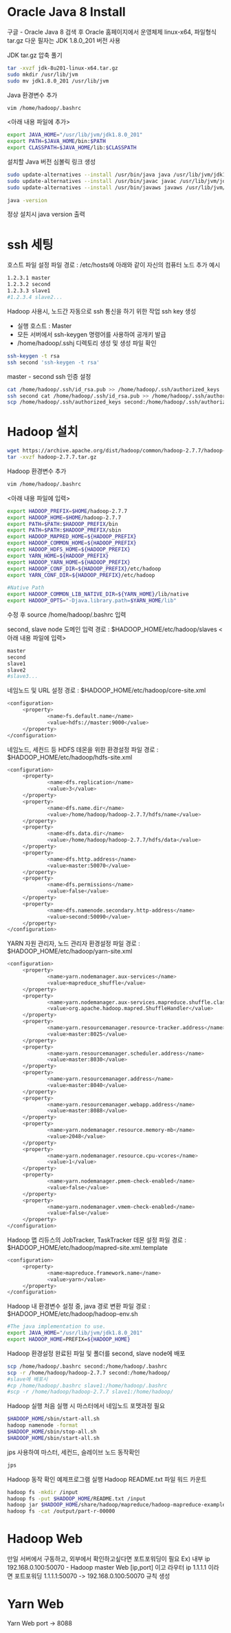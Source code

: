 # Oracle Java 8 Install
구글 - Oracle Java 8 검색 후 Oracle 홈페이지에서 운영체제 linux-x64, 파일형식 tar.gz 다운 필자는 JDK 1.8.0_201 버전 사용
   
JDK tar.gz 압축 풀기

```sh
tar -xvzf jdk-8u201-linux-x64.tar.gz
sudo mkdir /usr/lib/jvm
sudo mv jdk1.8.0_201 /usr/lib/jvm
```
   
Java 환경변수 추가

```sh
vim /home/hadoop/.bashrc
```
   
<아래 내용 파일에 추가>

```sh
export JAVA_HOME="/usr/lib/jvm/jdk1.8.0_201"
export PATH=$JAVA_HOME/bin:$PATH
export CLASSPATH=$JAVA_HOME/lib:$CLASSPATH
```
   
설치할 Java 버전 심볼릭 링크 생성

```sh
sudo update-alternatives --install /usr/bin/java java /usr/lib/jvm/jdk1.8.0_201/bin/java 1
sudo update-alternatives --install /usr/bin/javac javac /usr/lib/jvm/jdk1.8.0_201/bin/javac 1
sudo update-alternatives --install /usr/bin/javaws javaws /usr/lib/jvm/jdk1.8.0_201/bin/javaws 1
   
java -version
```
정상 설치시 java version 출력
   
# ssh 세팅
호스트 파일 설정
파일 경로 : /etc/hosts에 아래와 같이 자신의 컴퓨터 노드 추가
예시

```sh
1.2.3.1 master
1.2.3.2 second
1.2.3.3 slave1
#1.2.3.4 slave2...
```
   
Hadoop 사용시, 노드간 자동으로 ssh 통신을 하기 위한 작업
ssh key 생성
* 실행 호스트 : Master
* 모든 서버에서 ssh-keygen 명령어를 사용하여 공개키 발급
* /home/hadoop/.sshj 디렉토리 생성 및 생성 파일 확인

```sh
ssh-keygen -t rsa
ssh second 'ssh-keygen -t rsa'
```
master - second ssh 인증 설정

```sh
cat /home/hadoop/.ssh/id_rsa.pub >> /home/hadoop/.ssh/authorized_keys
ssh second cat /home/hadoop/.ssh/id_rsa.pub >> /home/hadoop/.ssh/authorized_keys
scp /home/hadoop/.ssh/authorized_keys second:/home/hadoop/.ssh/authorized_keys
```
# Hadoop 설치
```sh
wget https://archive.apache.org/dist/hadoop/common/hadoop-2.7.7/hadoop-2.7.7.tar.gz
tar -xvzf hadoop-2.7.7.tar.gz
```
   
Hadoop 환경변수 추가
```sh
vim /home/hadoop/.bashrc
```
   
<아래 내용 파일에 입력>
```sh
export HADOOP_PREFIX=$HOME/hadoop-2.7.7
export HADOOP_HOME=$HOME/hadoop-2.7.7
export PATH=$PATH:$HADOOP_PREFIX/bin
export PATH=$PATH:$HADOOP_PREFIX/sbin
export HADOOP_MAPRED_HOME=${HADOOP_PREFIX}
export HADOOP_COMMON_HOME=${HADOOP_PREFIX}
export HADOOP_HDFS_HOME=${HADOOP_PREFIX}
export YARN_HOME=${HADOOP_PREFIX}
export HADOOP_YARN_HOME=${HADOOP_PREFIX}
export HADOOP_CONF_DIR=${HADOOP_PREFIX}/etc/hadoop
export YARN_CONF_DIR=${HADOOP_PREFIX}/etc/hadoop
   
#Native Path
export HADOOP_COMMON_LIB_NATIVE_DIR=${YARN_HOME}/lib/native
export HADOOP_OPTS="-Djava.library.path=$YARN_HOME/lib"
```
   
수정 후 source /home/hadoop/.bashrc 입력
   
second, slave node 도메인 입력
경로 : $HADOOP_HOME/etc/hadoop/slaves
<아래 내용 파일에 입력>

```sh
master
second
slave1
slave2
#slave3...
```
   
네임노드 및 URL 설정
경로 : $HADOOP_HOME/etc/hadoop/core-site.xml
```sh
<configuration>
     <property>
             <name>fs.default.name</name>
             <value>hdfs://master:9000</value>
     </property>
</configuration>
```
   
네임노드, 세컨드 등 HDFS 데몬을 위한 환경설정
파일 경로 : $HADOOP_HOME/etc/hadoop/hdfs-site.xml
```sh
<configuration>
     <property>
             <name>dfs.replication</name>
             <value>3</value>
     </property>
     <property>
             <name>dfs.name.dir</name>
             <value>/home/hadoop/hadoop-2.7.7/hdfs/name</value>
     </property>
     <property>
             <name>dfs.data.dir</name>
             <value>/home/hadoop/hadoop-2.7.7/hdfs/data</value>
     </property>
     <property>
             <name>dfs.http.address</name>
             <value>master:50070</value>
     </property>
     <property>
             <name>dfs.permissions</name>
             <value>false</value>
     </property>
     <property>
             <name>dfs.namenode.secondary.http-address</name>
             <value>second:50090</value>
     </property>
</configuration>
```
   
YARN 자원 관리자, 노드 관리자 환경설정
파일 경로 : $HADOOP_HOME/etc/hadoop/yarn-site.xml
```sh
<configuration>
     <property>
             <name>yarn.nodemanager.aux-services</name>
             <value>mapreduce_shuffle</value>
     </property>
     <property>
             <name>yarn.nodemanager.aux-services.mapreduce.shuffle.class</name>
             <value>org.apache.hadoop.mapred.ShuffleHandler</value>
     </property>
     <property>
             <name>yarn.resourcemanager.resource-tracker.address</name>
             <value>master:8025</value>
     </property>
     <property>
             <name>yarn.resourcemanager.scheduler.address</name>
             <value>master:8030</value>
     </property>
     <property>
             <name>yarn.resourcemanager.address</name>
             <value>master:8040</value>
     </property>
     <property>
             <name>yarn.resourcemanager.webapp.address</name>
             <value>master:8088</value>
     </property>
     <property>
             <name>yarn.nodemanager.resource.memory-mb</name>
             <value>2048</value>
     </property>
     <property>
             <name>yarn.nodemanager.resource.cpu-vcores</name>
             <value>1</value>
     </property>
     <property>
             <name>yarn.nodemanager.pmem-check-enabled</name>
             <value>false</value>
     </property>
     <property>
             <name>yarn.nodemanager.vmem-check-enabled</name>
             <value>false</value>
     </property>
</configuration>
```
Hadoop 맵 리듀스의 JobTracker, TaskTracker 데몬 설정
파일 경로 : $HADOOP_HOME/etc/hadoop/mapred-site.xml.template
```sh
<configuration>
     <property>
             <name>mapreduce.framework.name</name>
             <value>yarn</value>
     </property>
</configuration>
```
   
Hadoop 내 환경변수 설정 중, java 경로 변환
파일 경로 : $HADOOP_HOME/etc/hadoop/hadoop-env.sh
```sh
#The java implementation to use.
export JAVA_HOME="/usr/lib/jvm/jdk1.8.0_201"
export HADOOP_HOME=PREFIX=${HADOOP_HOME}
```
Hadoop 환경설정 완료된 파일 및 폴더를 second, slave node에 배포
```sh
scp /home/hadoop/.bashrc second:/home/hadoop/.bashrc
scp -r /home/hadoop/hadoop-2.7.7 second:/home/hadoop/
#slave에 배포시
#cp /home/hadoop/.bashrc slave1:/home/hadoop/.bashrc
#scp -r /home/hadoop/hadoop-2.7.7 slave1:/home/hadoop/
```
Hadoop 실행
처음 실행 시 마스터에서 네임노드 포맷과정 필요

```sh
$HADOOP_HOME/sbin/start-all.sh
hadoop namenode -format
$HADOOP_HOME/sbin/stop-all.sh
$HADOOP_HOME/sbin/start-all.sh
```
   
jps 사용하여 마스터, 세컨드, 슬레이브 노드 동작확인
```sh
jps
```
   
Hadoop 동작 확인 예제프로그램 실행
Hadoop README.txt 파일 워드 카운트
```sh
hadoop fs -mkdir /input
hadoop fs -put $HADOOP_HOME/README.txt /input
hadoop jar $HADOOP_HOME/share/hadoop/mapreduce/hadoop-mapreduce-examples-2.7.7.jar wordcount /input/README.txt /output
hadoop fs -cat /output/part-r-00000
```
   
# Hadoop Web
만일 서버에서 구동하고, 외부에서 확인하고싶다면 포트포워딩이 필요
Ex) 내부 ip 192.168.0.100:50070 - Hadoop master Web [ip,port] 이고 라우터 ip 1.1.1.1 이라면
포트포워딩 1.1.1.1:50070 -> 192.168.0.100:50070 규칙 생성
   
# Yarn Web
Yarn Web port -> 8088
